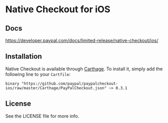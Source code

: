 # Native Checkout for iOS

## Docs

https://developer.paypal.com/docs/limited-release/native-checkout/ios/

## Installation

Native Checkout is available through [Carthage](https://github.com/Carthage/Carthage). To install it, simply add the following line to your `Cartfile`:

```
binary "https://github.com/paypal/paypalcheckout-ios/raw/master/Carthage/PayPalCheckout.json" ~> 0.3.1
```

## License

See the LICENSE file for more info.
